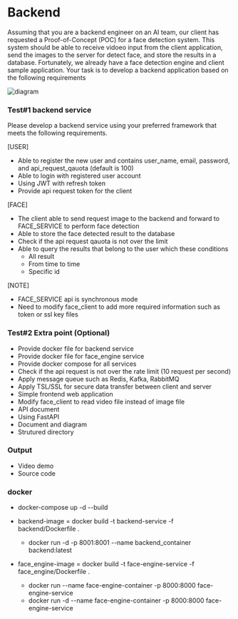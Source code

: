 # Backend

Assuming that you are a backend engineer on an AI team, our client has requested a Proof-of-Concept (POC) for a face detection system. This system should be able to receive vidoeo input from the client application, send the images to the server for detect face, and store the results in a database. Fortunately, we already have a face detection engine and client sample application. Your task is to develop a backend application based on the following requirements

![diagram](https://gitlab.com/clicknext-ai/technical-test/backend/-/raw/main/doc/backend_technical_test.jpg)

### Test#1 backend service

Please develop a backend service using your preferred framework that meets the following requirements.

[USER]

- Able to register the new user and contains user_name, email, password, and api_request_qauota (default is 100)
- Able to login with registered user account
- Using JWT with refresh token
- Provide api request token for the client

[FACE]

- The client able to send request image to the backend and forward to FACE_SERVICE to perform face detection
- Able to store the face detected result to the database
- Check if the api request qauota is not over the limit
- Able to query the results that belong to the user which these conditions
  - All result
  - From time to time
  - Specific id

[NOTE]

- FACE_SERVICE api is synchronous mode
- Need to modify face_client to add more required information such as token or ssl key files

### Test#2 Extra point (Optional)

- Provide docker file for backend service
- Provide docker file for face_engine service
- Provide docker compose for all services
- Check if the api request is not over the rate limit (10 request per second)
- Apply message queue such as Redis, Kafka, RabbitMQ
- Apply TSL/SSL for secure data transfer between client and server
- Simple frontend web application
- Modify face_client to read video file instead of image file
- API document
- Using FastAPI
- Document and diagram
- Strutured directory

### Output

- Video demo
- Source code

### docker

- docker-compose up -d --build

- backend-image = docker build -t backend-service -f backend/Dockerfile .

  - docker run -d -p 8001:8001 --name backend_container backend:latest

- face_engine-image = docker build -t face-engine-service -f face_engine/Dockerfile .

  - docker run --name face-engine-container -p 8000:8000 face-engine-service
  - docker run -d --name face-engine-container -p 8000:8000 face-engine-service
